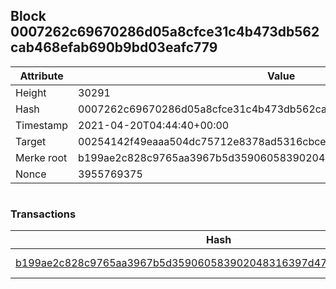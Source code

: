 ## Block 0007262c69670286d05a8cfce31c4b473db562cab468efab690b9bd03eafc779

Attribute | Value
--- | ---
Height | 30291
Hash | 0007262c69670286d05a8cfce31c4b473db562cab468efab690b9bd03eafc779
Timestamp | 2021-04-20T04:44:40+00:00
Target | 00254142f49eaaa504dc75712e8378ad5316cbcead634704b3734b6271167cc4
Merke root | b199ae2c828c9765aa3967b5d359060583902048316397d4733a2a02798d740b
Nonce | 3955769375

```

```

### Transactions

Hash | Amount
--- | ---
[b199ae2c828c9765aa3967b5d359060583902048316397d4733a2a02798d740b](b199ae2c828c9765aa3967b5d359060583902048316397d4733a2a02798d740b.md) | 10.00000000 SKEPTI 
